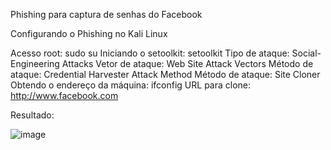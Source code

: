 Phishing para captura de senhas do Facebook

Configurando o Phishing no Kali Linux

Acesso root: sudo su
Iniciando o setoolkit: setoolkit
Tipo de ataque: Social-Engineering Attacks
Vetor de ataque: Web Site Attack Vectors
Método de ataque: Credential Harvester Attack Method 
Método de ataque: Site Cloner
Obtendo o endereço da máquina: ifconfig
URL para clone: http://www.facebook.com

Resultado: 


![image](https://github.com/Yannarp/cibersecurity-desafio-phishing/assets/81976280/77042565-edc7-4471-a2ba-4108088bfe0f)
